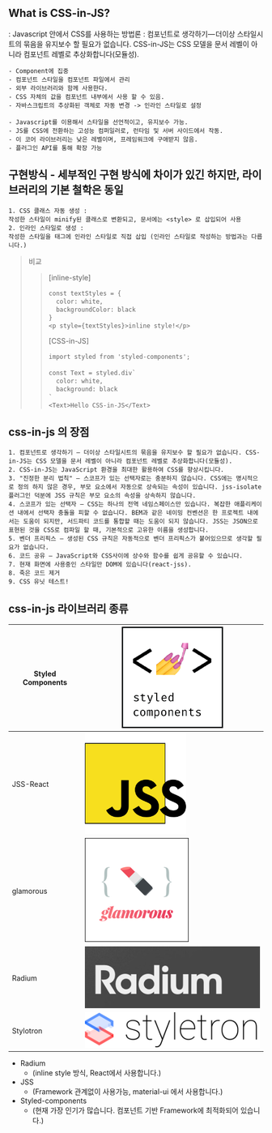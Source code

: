## What is CSS-in-JS?
 : Javascript 안에서 CSS를 사용하는 방법론
 : 컴포넌트로 생각하기— 더이상 스타일시트의 묶음을 유지보수 할 필요가 없습니다. CSS-in-JS는 CSS 모델을 문서 레벨이 아니라 컴포넌트 레벨로 추상화합니다(모듈성).

    - Component에 집중
    - 컴포넌트 스타일을 컴포넌트 파일에서 관리
    - 외부 라이브러리와 함께 사용한다.
    - CSS 자체의 값을 컴포넌트 내부에서 사용 할 수 있음.
    - 자바스크립트의 추상화된 객체로 자동 변경 -> 인라인 스타일로 설정

    - Javascript를 이용해서 스타일을 선언적이고, 유지보수 가능.
    - JS를 CSS에 전환하는 고성능 컴퍼일러로, 런타임 및 서버 사이드에서 작동.
    - 이 코어 라이브러리는 낮은 레벨이며, 프레임워크에 구애받지 않음.
    - 플러그인 API를 통해 확장 가능


## 구현방식 - 세부적인 구현 방식에 차이가 있긴 하지만, 라이브러리의 기본 철학은 동일
    1. CSS 클래스 자동 생성 :
    작성한 스타일이 minify된 클래스로 변환되고, 문서에는 <style> 로 삽입되어 사용
    2. 인라인 스타일로 생성 :
    작성한 스타일을 태그에 인라인 스타일로 직접 삽입 (인라인 스타일로 작성하는 방법과는 다릅니다.)

>   비교
>   > [inline-style]
>   > ```
>   > const textStyles = {
>   >   color: white,
>   >   backgroundColor: black
>   > }
>   > <p style={textStyles}>inline style!</p>
>   > ```
>   >
>   > [CSS-in-JS]
>   > ```
>   > import styled from 'styled-components';
>   >
>   > const Text = styled.div`
>   >   color: white,
>   >   background: black
>   > `
>   > <Text>Hello CSS-in-JS</Text>
>   > ```

## css-in-js 의 장점
    1. 컴포넌트로 생각하기 — 더이상 스타일시트의 묶음을 유지보수 할 필요가 없습니다. CSS-in-JS는 CSS 모델을 문서 레벨이 아니라 컴포넌트 레벨로 추상화합니다(모듈성).
    2. CSS-in-JS는 JavaScript 환경을 최대한 활용하여 CSS를 향상시킵니다.
    3. "진정한 분리 법칙" — 스코프가 있는 선택자로는 충분하지 않습니다. CSS에는 명시적으로 정의 하지 않은 경우, 부모 요소에서 자동으로 상속되는 속성이 있습니다. jss-isolate 플러그인 덕분에 JSS 규칙은 부모 요소의 속성을 상속하지 않습니다.
    4. 스코프가 있는 선택자 — CSS는 하나의 전역 네임스페이스만 있습니다. 복잡한 애플리케이션 내에서 선택자 충돌을 피할 수 없습니다. BEM과 같은 네이밍 컨벤션은 한 프로젝트 내에서는 도움이 되지만, 서드파티 코드를 통합할 때는 도움이 되지 않습니다. JSS는 JSON으로 표현된 것을 CSS로 컴파일 할 때, 기본적으로 고유한 이름을 생성합니다.
    5. 벤더 프리픽스 — 생성된 CSS 규칙은 자동적으로 벤더 프리픽스가 붙어있으므로 생각할 필요가 없습니다.
    6. 코드 공유 — JavaScript와 CSS사이에 상수와 함수를 쉽게 공유할 수 있습니다.
    7. 현재 화면에 사용중인 스타일만 DOM에 있습니다(react-jss).
    8. 죽은 코드 제거
    9. CSS 유닛 테스트!


## css-in-js 라이브러리 종류
| Styled Components | ![Styled Components](./img/Styled_Components.png) |
|-------------------|---------------------------------------------------|
| JSS-React         | ![Styled Components](./img/jss.png)               |
| glamorous         | ![Styled Components](./img/glamorous.png)         |
| Radium            | ![Styled Components](./img/radium.png)            |
| Stylotron         | ![Styled Components](./img/styletron.png)         |

- Radium
    - (inline style 방식, React에서 사용합니다.)
- JSS
    - (Framework 관계없이 사용가능, material-ui 에서 사용합니다.)
- Styled-components
    - (현재 가장 인기가 많습니다. 컴포넌트 기반 Framework에 최적화되어 있습니다.)